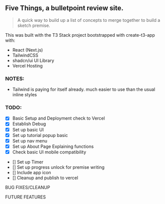 ## Five Things, a bulletpoint review site.

> A quick way to build up a list of concepts to merge together to build a sketch premise.

This was built with the T3 Stack project bootstrapped with create-t3-app with:

- React (Next.js)
- TailwindCSS
- shadcn/ui UI Library
- Vercel Hosting

### NOTES:

- Tailwind is paying for itself already. much easier to use than the usual inline styles

### TODO:

- [x] Basic Setup and Deployment check to Vercel
- [x] Establish Debug
- [x] Set up basic UI
- [x] Set up tutorial popup basic
- [x] Set up nav menu
- [x] Set up About Page Explaining functions
- [x] Check basic UI mobile compatibility
- [] Set up Timer
- [] Set up progress unlock for premise writing
- [] Include app icon
- [] Cleanup and publish to vercel

BUG FIXES/CLEANUP

FUTURE FEATURES
